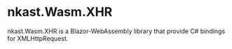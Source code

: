 # nkast.Wasm.XHR

nkast.Wasm.XHR is a Blazor-WebAssembly library that provide C# bindings for XMLHttpRequest.

 
